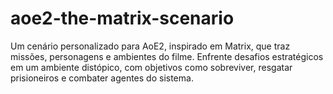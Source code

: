 # aoe2-the-matrix-scenario
Um cenário personalizado para AoE2, inspirado em Matrix, que traz missões, personagens e ambientes do filme. Enfrente desafios estratégicos em um ambiente distópico, com objetivos como sobreviver, resgatar prisioneiros e combater agentes do sistema.
